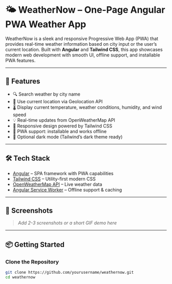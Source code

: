 # 🌤️ WeatherNow – One-Page Angular PWA Weather App

WeatherNow is a sleek and responsive Progressive Web App (PWA) that provides real-time weather information based on city input or the user’s current location. Built with **Angular** and **Tailwind CSS**, this app showcases modern web development with smooth UI, offline support, and installable PWA features.

---

## 🚀 Features

- 🔍 Search weather by city name
- 📍 Use current location via Geolocation API
- 🌡️ Display current temperature, weather conditions, humidity, and wind speed
- 💡 Real-time updates from OpenWeatherMap API
- 📱 Responsive design powered by Tailwind CSS
- 💾 PWA support: installable and works offline
- 🌙 Optional dark mode (Tailwind’s dark theme ready)

---

## 🛠️ Tech Stack

- [Angular](https://angular.io/) – SPA framework with PWA capabilities
- [Tailwind CSS](https://tailwindcss.com/) – Utility-first modern CSS
- [OpenWeatherMap API](https://openweathermap.org/api) – Live weather data
- [Angular Service Worker](https://angular.io/guide/service-worker-intro) – Offline support & caching

---

## 📸 Screenshots

> _Add 2-3 screenshots or a short GIF demo here_

---

## 📦 Getting Started

### Clone the Repository

```bash
git clone https://github.com/yourusername/weathernow.git
cd weathernow
```
